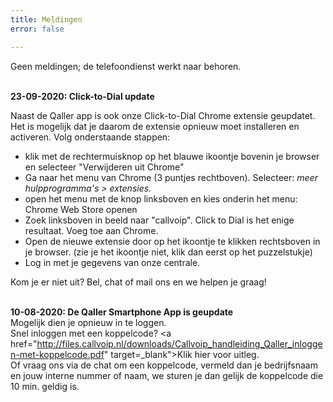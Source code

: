 ```yaml
---
title: Meldingen
error: false

---
```

Geen meldingen; de telefoondienst werkt naar behoren.<br><br> 

<b>23-09-2020: Click-to-Dial update </b><br>

Naast de Qaller app is ook onze Click-to-Dial Chrome extensie geupdatet. Het is mogelijk dat je daarom de extensie opnieuw moet installeren en activeren. Volg onderstaande stappen: 

* klik met de rechtermuisknop op het blauwe ikoontje bovenin je browser en selecteer "Verwijderen uit Chrome"
* Ga naar het menu van Chrome (3 puntjes rechtboven). Selecteer: _meer hulpprogramma's > extensies._
* open het menu met de knop linksboven en kies onderin het menu: Chrome Web Store openen
* Zoek linksboven in beeld naar "callvoip". Click to Dial is het enige resultaat. Voeg toe aan Chrome. 
* Open de nieuwe extensie door op het ikoontje te klikken rechtsboven in je browser. (zie je het ikoontje niet, klik dan eerst op het puzzelstukje)
* Log in met je gegevens van onze centrale.

Kom je er niet uit? Bel, chat of mail ons en we helpen je graag!<br><br>

<b>10-08-2020: De Qaller Smartphone App is geupdate</b><br>
Mogelijk dien je opnieuw in te loggen.<br>
Snel inloggen met een koppelcode? <a href="http://files.callvoip.nl/downloads/Callvoip_handleiding_Qaller_inloggen-met-koppelcode.pdf" target=_blank">Klik hier voor uitleg</a>.<br>
Of vraag ons via de chat om een koppelcode, vermeld dan je bedrijfsnaam en jouw interne nummer of naam, we sturen je dan gelijk de koppelcode die 10 min. geldig is.
